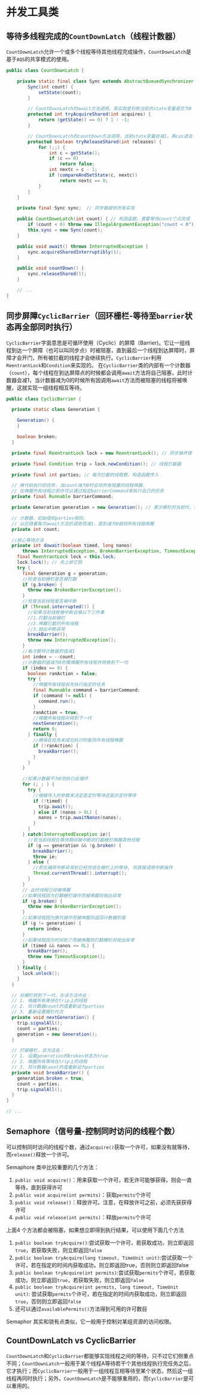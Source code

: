 # 并发工具类

## 等待多线程完成的`CountDownLatch`（线程计数器）

`CountDownLatch`允许一个或多个线程等待其他线程完成操作，`CountDownLatch`是基于`AQS`的共享模式的使用。

```java
public class CountDownLatch {

    private static final class Sync extends AbstractQueuedSynchronizer { // 继承AQS的抽象类
        Sync(int count) {
            setState(count);
        }

        // CountDownLatch的await方法调用，其实就是判断当前的state变量是否为0
        protected int tryAcquireShared(int acquires) { 
            return (getState() == 0) ? 1 : -1;
        }

        // CountDownLatch的countDown方法调用，当前state变量自减1，再cas进去
        protected boolean tryReleaseShared(int releases) {
            for (;;) {
                int c = getState();
                if (c == 0)
                    return false;
                int nextc = c - 1;
                if (compareAndSetState(c, nextc))
                    return nextc == 0;
            }
        }
    }

    private final Sync sync;  // 同步器提供所有实现

    public CountDownLatch(int count) { // 构造函数，需要等待count个点完成
        if (count < 0) throw new IllegalArgumentException("count < 0");
        this.sync = new Sync(count);
    }

    public void await() throws InterruptedException {
        sync.acquireSharedInterruptibly(1);
    }

    public void countDown() {
        sync.releaseShared(1);
    }

    // ...
}

```

## 同步屏障`CyclicBarrier`（回环栅栏-等待至`barrier`状态再全部同时执行）

`CyclicBarrier`字面意思是可循环使用（Cyclic）的屏障（Barrier)。它让一组线程到达一个屏障（也可以叫同步点）时被阻塞，直到最后一个线程到达屏障时，屏障才会开门，所有被拦截的线程才会继续执行。`CyclicBarrier`利用`ReentrantLock`和`Condition`来实现的。
在`CyclicBarrier`类的内部有一个计数器（`count`），每个线程在到达屏障点的时候都会调用`await`方法将自己阻塞，此时计数器会减1，当计数器减为0的时候所有因调用`await`方法而被阻塞的线程将被唤醒，这就实现一组线程相互等待。

```java
public class CyclicBarrier {

  private static class Generation {

    Generation() {
    }

    boolean broken;
  }

  private final ReentrantLock lock = new ReentrantLock(); // 同步操作锁

  private final Condition trip = lock.newCondition(); // 线程拦截器

  private final int parties; // 每次拦截的线程数，构造函数传入

  // 换代前执行的任务，当count减为0时会将所有阻塞的线程唤醒，
  // 在唤醒所有线程之前你可以通过指定barrierCommand来执行自己的任务
  private final Runnable barrierCommand;

  private Generation generation = new Generation(); // 表示栅栏的当前代，利用它可以实现循环等待

  // 计数器，初始值和parties相同，
  // 以后随着每次await方法的调用而减1，直到减为0就将所有线程唤醒
  private int count;

  //核心等待方法
  private int dowait(boolean timed, long nanos)
      throws InterruptedException, BrokenBarrierException, TimeoutException {
    final ReentrantLock lock = this.lock;
    lock.lock(); // 先上排它锁
    try {
      final Generation g = generation;
      //检查当前栅栏是否被打翻
      if (g.broken) {
        throw new BrokenBarrierException();
      }
      //检查当前线程是否被中断
      if (Thread.interrupted()) {
        //如果当前线程被中断会做以下三件事
        //1.打翻当前栅栏
        //2.唤醒拦截的所有线程
        //3.抛出中断异常
        breakBarrier();
        throw new InterruptedException();
      }
      //每次都将计数器的值减1
      int index = --count;
      //计数器的值减为0则需唤醒所有线程并转换到下一代
      if (index == 0) {
        boolean ranAction = false;
        try {
          //唤醒所有线程前先执行指定的任务
          final Runnable command = barrierCommand;
          if (command != null) {
            command.run();
          }
          ranAction = true;
          //唤醒所有线程并转到下一代
          nextGeneration();
          return 0;
        } finally {
          //确保在任务未成功执行时能将所有线程唤醒
          if (!ranAction) {
            breakBarrier();
          }
        }
      }

      //如果计数器不为0则执行此循环
      for (; ; ) {
        try {
          //根据传入的参数来决定是定时等待还是非定时等待
          if (!timed) {
            trip.await();
          } else if (nanos > 0L) {
            nanos = trip.awaitNanos(nanos);
          }
        }
      } catch(InterruptedException ie){
        //若当前线程在等待期间被中断则打翻栅栏唤醒其他线程
        if (g == generation && !g.broken) {
          breakBarrier();
          throw ie;
        } else {
          //若在捕获中断异常前已经完成在栅栏上的等待, 则直接调用中断操作
          Thread.currentThread().interrupt();
        }
      }
      // 此时线程已经被唤醒
      //如果线程因为打翻栅栏操作而被唤醒则抛出异常
      if (g.broken) {
        throw new BrokenBarrierException();
      }
      //如果线程因为换代操作而被唤醒则返回计数器的值
      if (g != generation) {
        return index;
      }
      //如果线程因为时间到了而被唤醒则打翻栅栏并抛出异常
      if (timed && nanos <= 0L) {
        breakBarrier();
        throw new TimeoutException();
      }
    } finally {
      lock.unlock();
    }
  }

  // 将栅栏转到下一代，在该方法中会：
  // 1. 唤醒所有等待在trip上的线程
  // 2. 将计数器count的值重新设为parties
  // 3. 重新设置栅栏代次
  private void nextGeneration() {
    trip.signalAll();
    count = parties;
    generation = new Generation();
  }

  // 打破栅栏，该方法会：
  // 1. 设置generation的broken状态为true
  // 2. 唤醒所有等待在trip上的线程
  // 3. 将计数器count的值重新设为parties
  private void breakBarrier() {
    generation.broken = true;
    count = parties;
    trip.signalAll();
  }
}

// ...
```

## Semaphore（信号量-控制同时访问的线程个数）

可以控制同时访问的线程个数，通过`acquire()`获取一个许可，如果没有就等待，而`release()`释放一个许可。

Semaphore 类中比较重要的几个方法：

1. `public void acquire()`：用来获取一个许可，若无许可能够获得，则会一直等待，直到获得许可
2. `public void acquire(int permits)`：获取`permits`个许可
3. `public void release()`：释放许可。注意，在释放许可之前，必须先获获得许可
4. `public void release(int permits)`：释放`permits`个许可

上面4 个方法都会被阻塞，如果想立即得到执行结果，可以使用下面几个方法

1. `public boolean tryAcquire()`:尝试获取一个许可，若获取成功，则立即返回`true`，若获取失败，则立即返回`false`
2. `public boolean tryAcquire(long timeout, TimeUnit unit)`:尝试获取一个许可，若在指定的时间内获取成功，则立即返回true，否则则立即返回false
3. `public boolean tryAcquire(int permits)`:尝试获取`permits`个许可，若获取成功，则立即返回`true`，若获取失败，则立即返回`false`
4. `public boolean tryAcquire(int permits, long timeout, TimeUnit unit)`: 尝试获取`permits`个许可，若在指定的时间内获取成功，则立即返回`true`，否则则立即返回`false`
5. 还可以通过`availablePermits()`方法得到可用的许可数目

Semaphor 其实和锁有点类似，它一般用于控制对某组资源的访问权限。

## CountDownLatch vs CyclicBarrier

`CountDownLatch`和`CyclicBarrier`都能够实现线程之间的等待，只不过它们侧重点不同；`CountDownLatch`一般用于某个线程A等待若干个其他线程执行完任务之后，它才执行；而`CyclicBarrier`一般用于一组线程互相等待至某个状态，然后这一组线程再同时执行；另外，`CountDownLatch`是不能够重用的，而`CyclicBarrier`是可以重用的。
